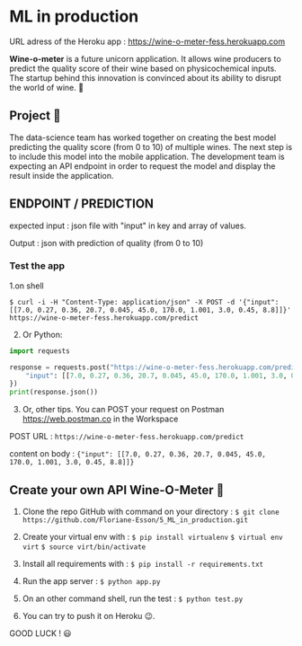 # ML in production

URL adress of the Heroku app : https://wine-o-meter-fess.herokuapp.com

**Wine-o-meter** is a future unicorn application. It allows wine producers to predict the quality score of their wine based on physicochemical inputs. The startup behind this innovation is convinced about its ability to disrupt the world of wine. 🍷

## Project 🚧

The data-science team has worked together on creating the best model predicting the quality score (from 0 to 10) of multiple wines. The next step is to include this model into the mobile application. The development team is expecting an API endpoint in order to request the model and display the result inside the application.

## ENDPOINT / PREDICTION

expected input : json file with "input" in key and array of values. 

Output : json with prediction of quality (from 0 to 10)

### Test the app 

1.on shell 
```
$ curl -i -H "Content-Type: application/json" -X POST -d '{"input": [[7.0, 0.27, 0.36, 20.7, 0.045, 45.0, 170.0, 1.001, 3.0, 0.45, 8.8]]}' https://wine-o-meter-fess.herokuapp.com/predict
```

2. Or Python:

```python
import requests

response = requests.post("https://wine-o-meter-fess.herokuapp.com/predict", json={
    "input": [[7.0, 0.27, 0.36, 20.7, 0.045, 45.0, 170.0, 1.001, 3.0, 0.45, 8.8]]
})
print(response.json())
```

3. Or, other tips. You can POST your request on Postman https://web.postman.co in the Workspace

POST URL : ```https://wine-o-meter-fess.herokuapp.com/predict```

content on body : 
```{"input": [[7.0, 0.27, 0.36, 20.7, 0.045, 45.0, 170.0, 1.001, 3.0, 0.45, 8.8]]}```

## Create your own API Wine-O-Meter 🍷

1. Clone the repo GitHub with command on your directory :
    ``` $ git clone https://github.com/Floriane-Esson/5_ML_in_production.git ```

2. Create your virtual env with :
    ``` $ pip install virtualenv ```
    ``` $ virtual env virt ```
    ``` $ source virt/bin/activate ```

3. Install all requirements with :
    ```$ pip install -r requirements.txt ```

4. Run the app server :
    ```$ python app.py ```

5. On an other command shell, run the test :
    ```$ python test.py ```

6. You can try to push it on Heroku 😉. 

GOOD LUCK ! 😃
